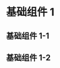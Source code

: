 # 基础组件 1

## 基础组件 1-1

<preview path="../demos/button-demo-1.vue" title="基本使用" description="组件引入测试"></preview>

## 基础组件 1-2

<preview path="../demos/button-demo-1.vue" title="基本使用" description="组件引入测试"></preview>
